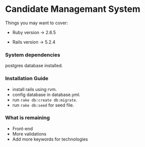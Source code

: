 # Candidate Managemant System

Things you may want to cover:

* Ruby version -> 2.6.5

* Rails version -> 5.2.4

### System dependencies
  
  postgres database installed.
    
### Installation Guide
  
  * install rails using rvm.
  * config database in database.yml.
  * run `rake db:create db:migrate`.
  * run `rake db:seed` for seed file.
  
### What is remaining

 * Front-end
 * More validations
 * Add more keywords for technologies
 

